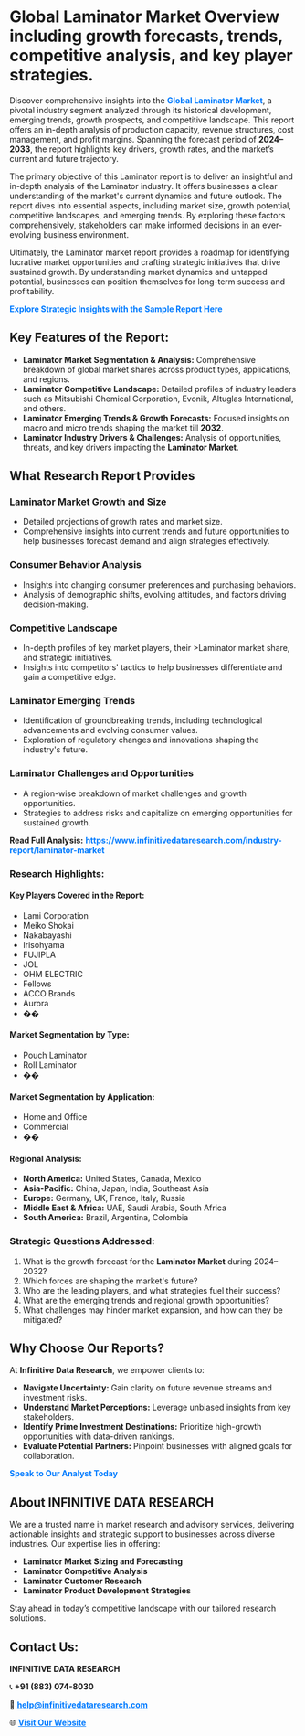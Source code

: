 <h1>Global Laminator Market Overview including growth forecasts, trends, competitive analysis, and key player strategies.</h1>
<p>
Discover comprehensive insights into the 
<a href="https://www.infinitivedataresearch.com/industry-report/laminator-market" rel="dofollow" style="color: #007BFF; text-decoration: none;"><strong>Global Laminator Market</strong></a>, a pivotal industry segment analyzed through its historical development, emerging trends, growth prospects, and competitive landscape. This report offers an in-depth analysis of production capacity, revenue structures, cost management, and profit margins. Spanning the forecast period of <strong>2024–2033</strong>, the report highlights key drivers, growth rates, and the market’s current and future trajectory.
</p>
<p>
The primary objective of this Laminator report is to deliver an insightful and in-depth analysis of the Laminator industry. It offers businesses a clear understanding of the market's current dynamics and future outlook. The report dives into essential aspects, including market size, growth potential, competitive landscapes, and emerging trends. By exploring these factors comprehensively, stakeholders can make informed decisions in an ever-evolving business environment.
</p>
<p>
Ultimately, the Laminator market report provides a roadmap for identifying lucrative market opportunities and crafting strategic initiatives that drive sustained growth. By understanding market dynamics and untapped potential, businesses can position themselves for long-term success and profitability.
</p>
<p>
<a href="https://www.infinitivedataresearch.com/request-sample/reportId=105035" style="color: #007BFF; text-decoration: none;"><strong>Explore Strategic Insights with the Sample Report Here</strong></a>
</p>

<h2>Key Features of the Report:</h2>
<ul>
<li><strong>Laminator Market Segmentation & Analysis:</strong> Comprehensive breakdown of global market shares across product types, applications, and regions.</li>
<li><strong>Laminator Competitive Landscape:</strong> Detailed profiles of industry leaders such as Mitsubishi Chemical Corporation, Evonik, Altuglas International, and others.</li>
<li><strong>Laminator Emerging Trends & Growth Forecasts:</strong> Focused insights on macro and micro trends shaping the market till <strong>2032</strong>.</li>
<li><strong>Laminator Industry Drivers & Challenges:</strong> Analysis of opportunities, threats, and key drivers impacting the <strong>Laminator Market</strong>.</li>
</ul>

<h2>What Research Report Provides</h2>
<h3>Laminator Market Growth and Size</h3>
<ul>
<li>Detailed projections of growth rates and market size.</li>
<li>Comprehensive insights into current trends and future opportunities to help businesses forecast demand and align strategies effectively.</li>
</ul>

<h3>Consumer Behavior Analysis</h3>
<ul>
<li>Insights into changing consumer preferences and purchasing behaviors.</li>
<li>Analysis of demographic shifts, evolving attitudes, and factors driving decision-making.</li>
</ul>

<h3>Competitive Landscape</h3>
<ul>
<li>In-depth profiles of key market players, their >Laminator market share, and strategic initiatives.</li>
<li>Insights into competitors' tactics to help businesses differentiate and gain a competitive edge.</li>
</ul>

<h3>Laminator Emerging Trends</h3>
<ul>
<li>Identification of groundbreaking trends, including technological advancements and evolving consumer values.</li>
<li>Exploration of regulatory changes and innovations shaping the industry's future.</li>
</ul>

<h3>Laminator Challenges and Opportunities</h3>
<ul>
<li>A region-wise breakdown of market challenges and growth opportunities.</li>
<li>Strategies to address risks and capitalize on emerging opportunities for sustained growth.</li>
</ul>
<p><strong>Read Full Analysis:</strong> <a href="https://www.infinitivedataresearch.com/industry-report/laminator-market" rel="dofollow" style="color: #007BFF; text-decoration: none;"><strong>https://www.infinitivedataresearch.com/industry-report/laminator-market</strong></a></p>
<h3>Research Highlights:</h3>
<h4>Key Players Covered in the Report:</h4>
<ul><li>Lami Corporation</li><li>Meiko Shokai</li><li>Nakabayashi</li><li>Irisohyama</li><li>FUJIPLA</li><li>JOL</li><li>OHM ELECTRIC</li><li>Fellows</li><li>ACCO Brands</li><li>Aurora</li><li>��</li></ul>
<h4>Market Segmentation by Type:</h4>
<ul><li>Pouch Laminator</li><li>Roll Laminator</li><li>��</li></ul>
<h4>Market Segmentation by Application:</h4>
<ul><li>Home and Office</li><li>Commercial</li><li>��</li></ul>

<h4>Regional Analysis:</h4>
<ul>
<li><strong>North America:</strong> United States, Canada, Mexico</li>
<li><strong>Asia-Pacific:</strong> China, Japan, India, Southeast Asia</li>
<li><strong>Europe:</strong> Germany, UK, France, Italy, Russia</li>
<li><strong>Middle East & Africa:</strong> UAE, Saudi Arabia, South Africa</li>
<li><strong>South America:</strong> Brazil, Argentina, Colombia</li>
</ul>

<h3>Strategic Questions Addressed:</h3>
<ol>
<li>What is the growth forecast for the <strong>Laminator Market</strong> during 2024–2032?</li>
<li>Which forces are shaping the market's future?</li>
<li>Who are the leading players, and what strategies fuel their success?</li>
<li>What are the emerging trends and regional growth opportunities?</li>
<li>What challenges may hinder market expansion, and how can they be mitigated?</li>
</ol>

<h2>Why Choose Our Reports?</h2>
<p>At <strong>Infinitive Data Research</strong>, we empower clients to:</p>
<ul>
<li><strong>Navigate Uncertainty:</strong> Gain clarity on future revenue streams and investment risks.</li>
<li><strong>Understand Market Perceptions:</strong> Leverage unbiased insights from key stakeholders.</li>
<li><strong>Identify Prime Investment Destinations:</strong> Prioritize high-growth opportunities with data-driven rankings.</li>
<li><strong>Evaluate Potential Partners:</strong> Pinpoint businesses with aligned goals for collaboration.</li>
</ul>
<p><a href="https://www.infinitivedataresearch.com/industry-report/laminator-market" rel="dofollow" style="color: #007BFF; text-decoration: none;"><strong>Speak to Our Analyst Today</strong></a></p>

<h2>About INFINITIVE DATA RESEARCH</h2>
<p>We are a trusted name in market research and advisory services, delivering actionable insights and strategic support to businesses across diverse industries. Our expertise lies in offering:</p>
<ul>
<li><strong>Laminator Market Sizing and Forecasting</strong></li>
<li><strong>Laminator Competitive Analysis</strong></li>
<li><strong>Laminator Customer Research</strong></li>
<li><strong>Laminator Product Development Strategies</strong></li>
</ul>
<p>Stay ahead in today’s competitive landscape with our tailored research solutions.</p>

<h2>Contact Us:</h2>
<p><strong>INFINITIVE DATA RESEARCH</strong></p>
<p>📞 <strong>+91 (883) 074-8030</strong></p>
<p>📧 <strong><a href="mailto:help@infinitivedataresearch.com" style="color: #007BFF;">help@infinitivedataresearch.com</a></strong></p>
<p>🌐 <strong><a href="https://www.infinitivedataresearch.com" rel="dofollow" style="color: #007BFF;">Visit Our Website</a></strong></p>